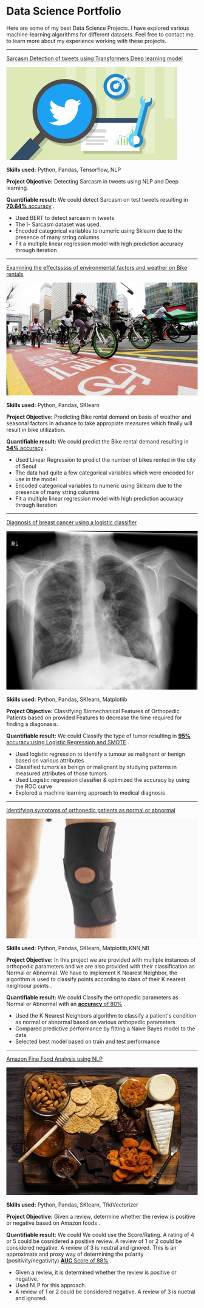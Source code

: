 # Data Science Portfolio

Here are some of my best Data Science Projects. I have explored various machine-learning algorithms for different datasets. Feel free to contact me to learn more about my experience working with these projects.

***

[Sarcasm Detection of tweets using Transformers Deep learning model ](https://github.com/iammtaran21/TF/blob/main/I_Sarcasm_Transformers_TF.ipynb)

<img src="images/tweets.jpeg?raw=true"/>

**Skills used:** Python, Pandas, Tensorflow, NLP

**Project Objective:** Detecting Sarcasm in tweets using NLP and Deep learning.

**Quantifiable result:** We could detect Sarcasm on test tweets resulting in [**70.64%** accuracy](https://github.com/iammtaran21/TF/blob/main/I_Sarcasm_Transformers_TF.ipynb) .

- Used BERT to detect sarcasm in tweets
- The I- Sarcasm dataset was used.
- Encoded categorical variables to numeric using Sklearn due to the presence of many string columns
- Fit a multiple linear regression model with high prediction accuracy through iteration

***

[Examining the effectsssss of environmental factors and weather on Bike rentals](https://github.com/iammtaran21/DS_Projects/tree/main/Linear_Reg)

<img src="images/seoul-bikes.jpeg?raw=true"/>

**Skills used:** Python, Pandas, SKlearn

**Project Objective:** Predicting Bike rental demand on basis of weather and seasonal factors in advance to take appropiate measures which finally will result in bike utilization.

**Quantifiable result:** We could predict the Bike rental demand resulting in [**54%** accuracy](https://github.com/iammtaran21/DS_Projects/blob/main/Linear_Reg/Linear_Regression_Project_T%20(1).ipynb) .

- Used Linear Regression to predict the number of bikes rented in the city of Seoul
- The data had quite a few categorical variables which were encoded for use in the model
- Encoded categorical variables to numeric using Sklearn due to the presence of many string columns
- Fit a multiple linear regression model with high prediction accuracy through iteration

***

[Diagnosis of breast cancer using a logistic classifier](https://github.com/iammtaran21/DS_Projects/tree/main/Logistic_PROJECT)

<img src="images/breast-cancer.jpeg?raw=true"/>

**Skills used:** Python, Pandas, SKlearn, Matplotlib

**Project Objective:** Classifying Biomechanical Features of Orthopedic Patients based on provided Features to decrease the time required for finding a diagonasis.

**Quantifiable result:** We could Classify the type of tumor resulting in [**95%** accuracy using Logistic Regression and SMOTE](https://github.com/iammtaran21/DS_Projects/blob/main/Logistic_PROJECT/Logistic_Project_T%20(2).ipynb) .

- Used logistic regression to identify a tumour as malignant or benign based on various attributes
- Classified tumors as benign or malignant by studying patterns in measured attributes of those tumors
- Used Logistic regression classifier & optimized the accuracy by using the ROC curve
- Explored a machine learning approach to medical diagnosis

***

[Identifying symptoms of orthopedic patients as normal or abnormal](https://github.com/iammtaran21/DS_Projects/tree/main/Knn_NB)

<img src="images/knee-brace-ortho.png?raw=true"/>

**Skills used:** Python, Pandas, SKlearn, Matplotlib,KNN,NB

**Project Objective:** In this project we are provided with multiple instances of orthopedic parameters and we are also provided with their classification as Normal or Abnormal. We have to implement K Nearest Neighbor, the algorithm is used to classify points according to class of their K nearest neighbour points . 

**Quantifiable result:** We could Classify the orthopedic parameters as Normal or Abnormal with an [**accuracy** of 80%](https://github.com/iammtaran21/DS_Projects/blob/main/Knn_NB/KNN_NB_Project_T.ipynb) .

- Used the K Nearest Neighbors algorithm to classify a patient's condition as normal or abnormal based on various orthopedic parameters
- Compared predictive performance by fitting a Naive Bayes model to the data
- Selected best model based on train and test performance

***

[Amazon Fine Food Analysis using NLP](https://github.com/iammtaran21/DS_Projects/tree/main/NLP)

<img src="images/amazon.jpeg?raw=true"/>

**Skills used:** Python, Pandas, SKlearn, TfidVectorizer 

**Project Objective:** Given a review, determine whether the review is positive or negative based on Amazon foods . 

**Quantifiable result:** We could We could use the Score/Rating. A rating of 4 or 5 could be cosnidered a positive review. A review of 1 or 2 could be considered negative. A review of 3 is neutral and ignored. This is an approximate and proxy way of determining the polarity (positivity/negativity) [**AUC** Score of 88%](https://github.com/iammtaran21/DS_Projects/blob/main/NLP/NLP_Project.ipynb) .

- Given a review, it is determined whether the review is positive or negative.
- Used NLP for this approach.
- A review of 1 or 2 could be considered negative. A review of 3 is nuetral and ignored.
